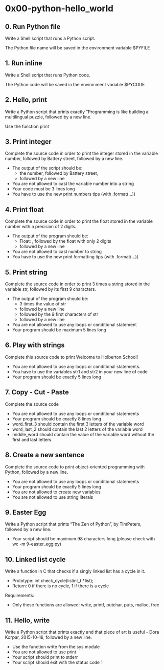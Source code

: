 # 0x00-python-hello_world

## 0. Run Python file
Write a Shell script that runs a Python script.

The Python file name will be saved in the environment variable $PYFILE

## 1. Run inline
Write a Shell script that runs Python code.

The Python code will be saved in the environment variable $PYCODE

## 2. Hello, print
Write a Python script that prints exactly "Programming is like building a multilingual puzzle, followed by a new line.

Use the function print

## 3. Print integer
Complete the source code in order to print the integer stored in the variable number, followed by Battery street, followed by a new line.

* The output of the script should be:
    * the number, followed by Battery street,
    * followed by a new line
* You are not allowed to cast the variable number into a string
* Your code must be 3 lines long
* You have to use the new print numbers tips (with .format(...))

## 4. Print float
Complete the source code in order to print the float stored in the variable number with a precision of 2 digits.

* The output of the program should be:
    * Float: , followed by the float with only 2 digits
    * followed by a new line
* You are not allowed to cast number to string
* You have to use the new print formatting tips (with .format(...))

## 5. Print string
Complete the source code in order to print 3 times a string stored in the variable str, followed by its first 9 characters.

* The output of the program should be:
    * 3 times the value of str
    * followed by a new line
    * followed by the 9 first characters of str
    * followed by a new line
* You are not allowed to use any loops or conditional statement
* Your program should be maximum 5 lines long

## 6. Play with strings
Complete this source code to print Welcome to Holberton School!

* You are not allowed to use any loops or conditional statements.
* You have to use the variables str1 and str2 in your new line of code
* Your program should be exactly 5 lines long

## 7. Copy - Cut - Paste
Complete the source code

* You are not allowed to use any loops or conditional statements
* Your program should be exactly 8 lines long
* word_first_3 should contain the first 3 letters of the variable word
* word_last_2 should contain the last 2 letters of the variable word
* middle_word should contain the value of the variable word without the first and last letters

## 8. Create a new sentence
Complete the source code to print object-oriented programming with Python, followed by a new line.

* You are not allowed to use any loops or conditional statements
* Your program should be exactly 5 lines long
* You are not allowed to create new variables
* You are not allowed to use string literals

## 9. Easter Egg
Write a Python script that prints “The Zen of Python”, by TimPeters, followed by a new line.

* Your script should be maximum 98 characters long (please check with wc -m 9-easter_egg.py)

## 10. Linked list cycle
Write a function in C that checks if a singly linked list has a cycle in it.

* Prototype: int check_cycle(listint_t *list);
* Return: 0 if there is no cycle, 1 if there is a cycle

Requirements:
* Only these functions are allowed: write, printf, putchar, puts, malloc, free

## 11. Hello, write
Write a Python script that prints exactly and that piece of art is useful - Dora Korpar, 2015-10-19, followed by a new line.

* Use the function write from the sys module
* You are not allowed to use print
* Your script should print to stderr
* Your script should exit with the status code 1

